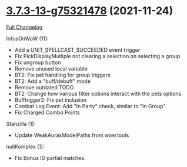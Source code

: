 # [3.7.3-13-g75321478](https://github.com/WeakAuras/WeakAuras2/tree/7532147897024bf7f9c98e16b0e70549602bb793) (2021-11-24)

[Full Changelog](https://github.com/WeakAuras/WeakAuras2/compare/3.7.3...7532147897024bf7f9c98e16b0e70549602bb793)

InfusOnWoW (11):

- Add a UNIT_SPELLCAST_SUCCEEDED event trigger
- Fix PickDisplayMultiple not clearing a selection on selecting a group
- Fix ungroup button
- Remove unused local variable
- BT2: Fix pet handling for group triggers
- BT2: Add a "buff/debuff" mode
- Remove outdated TODO
- BT2: Change how various filter options interact with the pets options
- Bufftrigger2: Fix pet inclusion
- Combat Log Event: Add "In Party" check, similar to "In Group"
- Fix Charged Combo Points

Stanzilla (1):

- Update WeakAurasModelPaths from wow.tools

nullKomplex (1):

- Fix Bonus ID partial matches.

